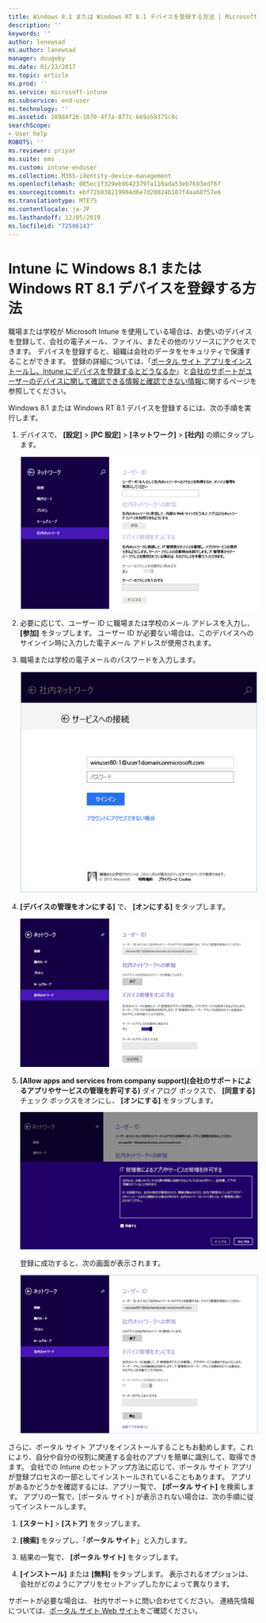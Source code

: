 ```yaml
---
title: Windows 8.1 または Windows RT 8.1 デバイスを登録する方法 | Microsoft Docs
description: ''
keywords: ''
author: lenewsad
ms.author: lanewsad
manager: dougeby
ms.date: 01/23/2017
ms.topic: article
ms.prod: ''
ms.service: microsoft-intune
ms.subservice: end-user
ms.technology: ''
ms.assetid: 28984f26-1070-4f7a-877c-669a59375c0c
searchScope:
- User help
ROBOTS: ''
ms.reviewer: priyar
ms.suite: ems
ms.custom: intune-enduser
ms.collection: M365-identity-device-management
ms.openlocfilehash: 085ec1f329eb9b423797a110ada53eb7693edf6f
ms.sourcegitcommit: ebf72b038219904d6e7d20024b107f4aa68f57e6
ms.translationtype: MTE75
ms.contentlocale: ja-JP
ms.lasthandoff: 12/05/2019
ms.locfileid: "72506143"
---
```

# <a name="how-to-enroll-your-windows-81-or-windows-rt-81-device-in-intune"></a>Intune に Windows 8.1 または Windows RT 8.1 デバイスを登録する方法  

職場または学校が Microsoft Intune を使用している場合は、お使いのデバイスを登録して、会社の電子メール、ファイル、またその他のリソースにアクセスできます。 デバイスを登録すると、組織は会社のデータをセキュリティで保護することができます。 登録の詳細については、「[ポータル サイト アプリをインストールし、Intune にデバイスを登録するとどうなるか](what-happens-if-you-install-the-company-portal-app-and-enroll-your-device-in-intune-windows.md)」と[会社のサポートがユーザーのデバイスに関して確認できる情報と確認できない情報](what-info-can-your-company-see-when-you-enroll-your-device-in-intune.md)に関するページを参照してください。  


Windows 8.1 または Windows RT 8.1 デバイスを登録するには、次の手順を実行します。  

1. デバイスで、 **[設定]** &gt; **[PC 設定]** &gt; **[ネットワーク]** &gt; **[社内]** の順にタップします。  

    ![nav-to-workplace](./media/W81-1-workplacejoin.png)  

2. 必要に応じて、ユーザー ID に職場または学校のメール アドレスを入力し、 **[参加]** をタップします。 ユーザー ID が必要ない場合は、このデバイスへのサインイン時に入力した電子メール アドレスが使用されます。  

3. 職場または学校の電子メールのパスワードを入力します。  


    ![type-password](./media/W81-2-workplacesettings_signin.png)  

4. **[デバイスの管理をオンにする]** で、 **[オンにする]** をタップします。  


    ![turn-on-device-management](./media/W81-3-dev-mgt-turn-on.png)  

5. **[Allow apps and services from company support]\(会社のサポートによるアプリやサービスの管理を許可する\)** ダイアログ ボックスで、 **[同意する]** チェック ボックスをオンにし、 **[オンにする]** をタップします。  


    ![turn-on-allow-apps-services](./media/W81-4-agree-allow-apps-services.png)  

    登録に成功すると、次の画面が表示されます。  


    ![enrollment-complete](./media/W81-5-enrolled-done.png)

さらに、ポータル サイト アプリをインストールすることもお勧めします。これにより、自分や自分の役割に関連する会社のアプリを簡単に識別して、取得できます。 会社での Intune のセットアップ方法に応じて、ポータル サイト アプリが登録プロセスの一部としてインストールされていることもあります。 アプリがあるかどうかを確認するには、アプリ一覧で、 **[ポータル サイト]** を検索します。 アプリの一覧で、[ポータル サイト] が表示されない場合は、次の手順に従ってインストールします。

1. **[スタート]** &gt; **[ストア]** をタップします。  

2. **[検索]** をタップし、「**ポータル サイト**」と入力します。  

3. 結果の一覧で、 **[ポータル サイト]** をタップします。  

4. **[インストール]** または **[無料]** をタップします。 表示されるオプションは、会社がどのようにアプリをセットアップしたかによって異なります。  

サポートが必要な場合は、 社内サポートに問い合わせてください。 連絡先情報については、[ポータル サイト Web サイト](https://go.microsoft.com/fwlink/?linkid=2010980)をご確認ください。  
